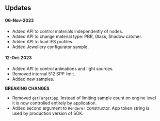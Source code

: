 ## Updates

#### 06-Nov-2023

- Added API to control materials independently of nodes.
- Added API to change material type: PBR, Glass, Shadow catcher.
- Added API to load IES profiles.
- Added Jewellery configurator sample.

#### 12-Oct-2023

- Added API to control animations and light sources.
- Removed internal 512 SPP limit.
- Added new samples.

**BREAKING CHANGES**

- Removed `getTargetSpp`. Instead of limiting sample count on engine level it is now controlled entirely by application.
- Added second argument to `Renderer` constructor. App token string is used by production version of SDK.
